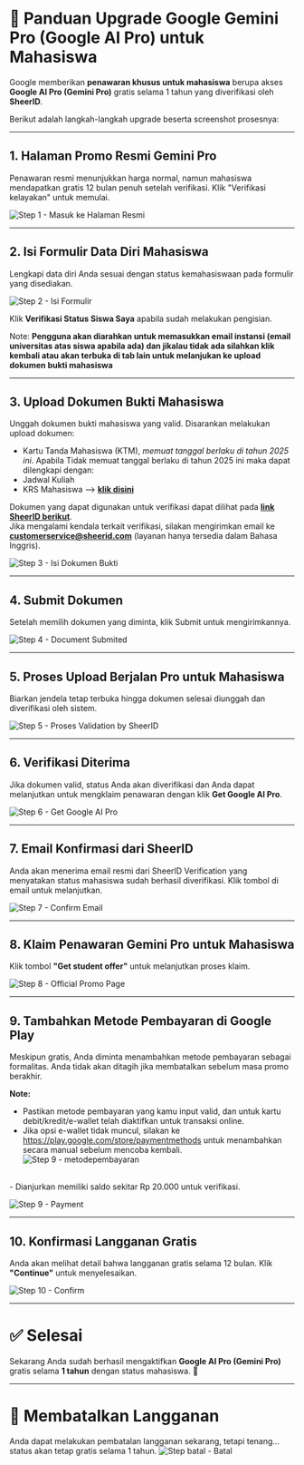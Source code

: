 # 📌 Panduan Upgrade Google Gemini Pro (Google AI Pro) untuk Mahasiswa

Google memberikan **penawaran khusus untuk mahasiswa** berupa akses **Google AI Pro (Gemini Pro)** gratis selama 1 tahun yang diverifikasi oleh **SheerID**.

Berikut adalah langkah-langkah upgrade beserta screenshot prosesnya:

---

## 1. Halaman Promo Resmi Gemini Pro
Penawaran resmi menunjukkan harga normal, namun mahasiswa mendapatkan gratis 12 bulan penuh setelah verifikasi. Klik "Verifikasi kelayakan" untuk memulai.

![Step 1 - Masuk ke Halaman Resmi](gambar/1.png)

---

## 2. Isi Formulir Data Diri Mahasiswa 
Lengkapi data diri Anda sesuai dengan status kemahasiswaan pada formulir yang disediakan.

![Step 2 - Isi Formulir](gambar/2.png)

Klik **Verifikasi Status Siswa Saya** apabila sudah melakukan pengisian.  

Note: **Pengguna akan diarahkan untuk memasukkan email instansi (email  universitas atas siswa apabila ada) dan jikalau tidak ada silahkan klik kembali atau akan terbuka di tab lain untuk melanjukan ke upload dokumen bukti mahasiswa**

---

## 3. Upload Dokumen Bukti Mahasiswa

Unggah dokumen bukti mahasiswa yang valid. Disarankan melakukan upload dokumen:
- Kartu Tanda Mahasiswa (KTM), *memuat tanggal berlaku di tahun 2025 ini*. Apabila Tidak memuat tanggal berlaku di tahun 2025 ini maka dapat dilengkapi dengan:
- Jadwal Kuliah 
- KRS Mahasiswa --> **[klik disini](https://stmikpontianak.cloud/StmikKrs/login.tw)**


Dokumen yang dapat digunakan untuk verifikasi dapat dilihat pada **[link SheerID berikut](https://support.sheerid.com/en-US/help-center/student/)**.  
Jika mengalami kendala terkait verifikasi, silakan mengirimkan email ke **customerservice@sheerid.com** (layanan hanya tersedia dalam Bahasa Inggris).

![Step 3 - Isi Dokumen Bukti](gambar/3.png)

---

## 4. Submit Dokumen
Setelah memilih dokumen yang diminta, klik Submit untuk mengirimkannya.

![Step 4 - Document Submited](gambar/4.png)

---

## 5. Proses Upload Berjalan Pro untuk Mahasiswa
Biarkan jendela tetap terbuka hingga dokumen selesai diunggah dan diverifikasi oleh sistem.

![Step 5 - Proses Validation by SheerID](gambar/5.png)

---

## 6. Verifikasi Diterima
Jika dokumen valid, status Anda akan diverifikasi dan Anda dapat melanjutkan untuk mengklaim penawaran dengan klik **Get Google AI Pro**.

![Step 6 - Get Google AI Pro](gambar/6.png)

---

## 7. Email Konfirmasi dari SheerID
Anda akan menerima email resmi dari SheerID Verification yang menyatakan status mahasiswa sudah berhasil diverifikasi. Klik tombol di email untuk melanjutkan.

![Step 7 - Confirm Email](gambar/7.png)

---

## 8. Klaim Penawaran Gemini Pro untuk Mahasiswa
Klik tombol **"Get student offer"** untuk melanjutkan proses klaim.

![Step 8 - Official Promo Page](gambar/8.png)

---

## 9. Tambahkan Metode Pembayaran di Google Play
Meskipun gratis, Anda diminta menambahkan metode pembayaran sebagai formalitas. Anda tidak akan ditagih jika membatalkan sebelum masa promo berakhir.

**Note:**  
- Pastikan metode pembayaran yang kamu input valid, dan untuk kartu debit/kredit/e-wallet telah diaktifkan untuk transaksi online.
- Jika opsi e-wallet tidak muncul, silakan ke https://play.google.com/store/paymentmethods untuk menambahkan secara manual sebelum mencoba kembali.
![Step 9 - metodepembayaran](gambar/metodepembayaran.png)
<br>
- Dianjurkan memiliki saldo sekitar Rp 20.000 untuk verifikasi.
<br>

![Step 9 - Payment](gambar/9.jpeg)

---

## 10. Konfirmasi Langganan Gratis
Anda akan melihat detail bahwa langganan gratis selama 12 bulan. Klik **"Continue"** untuk menyelesaikan.

![Step 10 - Confirm](gambar/10.png)

---

# ✅ Selesai
Sekarang Anda sudah berhasil mengaktifkan **Google AI Pro (Gemini Pro)** gratis selama **1 tahun** dengan status mahasiswa. 🎉
<br>

--- 

# 🚫 Membatalkan Langganan
Anda dapat melakukan pembatalan langganan sekarang, tetapi tenang... status akan tetap gratis selama 1 tahun.
![Step batal - Batal](gambar/batalpembayaran.png)